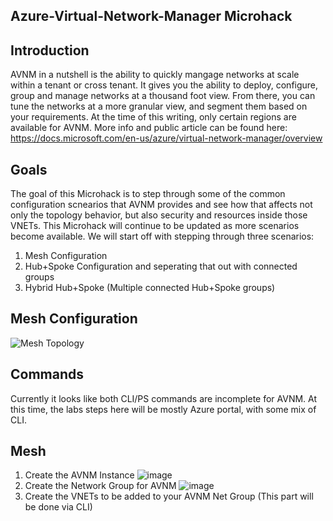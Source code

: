 ## Azure-Virtual-Network-Manager Microhack


## Introduction

AVNM in a nutshell is the ability to quickly mangage networks at scale within a tenant or cross tenant. It gives you the ability to deploy, configure, group and manage networks at a thousand foot view. From there, you can tune the networks at a more granular view, and segment them based on your requirements. At the time of this writing, only certain regions are available for AVNM. More info and public article can be found here: https://docs.microsoft.com/en-us/azure/virtual-network-manager/overview

## Goals

The goal of this Microhack is to step through some of the common configuration scnearios that AVNM provides and see how that affects not only the topology behavior, but also security and resources inside those VNETs. This Microhack will continue to be updated as more scenarios become available. We will start off with stepping through three scenarios:

1. Mesh Configuration
2. Hub+Spoke Configuration and seperating that out with connected groups
3. Hybrid Hub+Spoke (Multiple connected Hub+Spoke groups)

## Mesh Configuration

![Mesh Topology](https://user-images.githubusercontent.com/55964102/170347376-dbe813ab-3e5a-48dd-8ea2-730a80cc16c0.png)

## Commands

Currently it looks like both CLI/PS commands are incomplete for AVNM. At this time, the labs steps here will be mostly Azure portal, with some mix of CLI.

## Mesh
1. Create the AVNM Instance
![image](https://user-images.githubusercontent.com/55964102/171273823-fb3f485a-b605-42c7-9d5f-9acb5926a38f.png)
2. Create the Network Group for AVNM
![image](https://user-images.githubusercontent.com/55964102/171274267-7caa8991-0894-4c6f-95c7-2d7e3613ced9.png)
3. Create the VNETs to be added to your AVNM Net Group (This part will be done via CLI)
